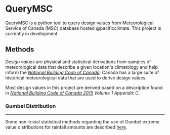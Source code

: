 # QueryMSC
QueryMSC is a python tool to query design values from Meteorological Service of Canada (MSC) database hosted @pacificclimate. This project is currently in development 

## Methods
_Design values_ are physical and statistical derivations from samples of meteorological data that describe a given location's climatology and help inform the [_National Building Code of Canada_](https://www.nrc-cnrc.gc.ca/eng/publications/codes_centre/2015_national_building_code.html). Canada has a large suite of historical meteorological data that are used to derive design values.

Most design values in this project are derived based on a description found in [_National Building Code of Canada 2015_](https://www.nrc-cnrc.gc.ca/eng/publications/codes_centre/2015_national_building_code.html) _Volume 1 Appendix C_. 

### Gumbel Distribution

---

Some non-trivial statistical methods regarding the use of Gumbel extreme value distributions for rainfall amounts are described [here](./methods.pdf). 
